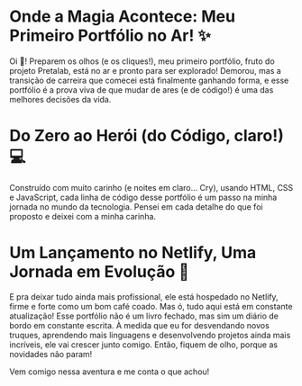 # Onde a Magia Acontece: Meu Primeiro Portfólio no Ar! ✨

Oi 🐙! Preparem os olhos (e os cliques!), meu primeiro portfólio, fruto do projeto Pretalab, está no ar e pronto para ser explorado! Demorou, mas a transição de carreira que comecei está finalmente ganhando forma, e esse portfólio é a prova viva de que mudar de ares (e de código!) é uma das melhores decisões da vida.

# Do Zero ao Herói (do Código, claro!) 💻

Construído com muito carinho (e noites em claro... Cry), usando HTML, CSS e JavaScript, cada linha de código desse portfólio é um passo na minha jornada no mundo da tecnologia. Pensei em cada detalhe do que foi proposto e deixei com a minha carinha. 

# Um Lançamento no Netlify, Uma Jornada em Evolução 🚀

E pra deixar tudo ainda mais profissional, ele está hospedado no Netlify, firme e forte como um bom café coado. Mas ó, tudo aqui está em constante atualização! Esse portfólio não é um livro fechado, mas sim um diário de bordo em constante escrita. À medida que eu for desvendando novos truques, aprendendo mais linguagens e desenvolvendo projetos ainda mais incríveis, ele vai crescer junto comigo. Então, fiquem de olho, porque as novidades não param!

Vem comigo nessa aventura e me conta o que achou! 
 


